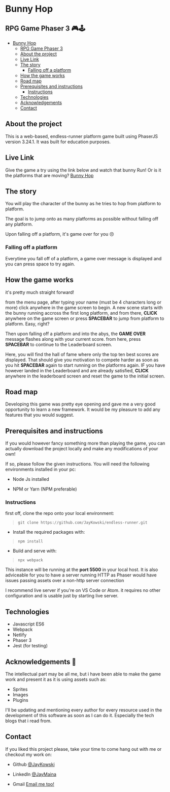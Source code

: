 # Bunny Hop 

## RPG Game Phaser 3 🎮🕹

<!-- INDEX -->

- [Bunny Hop](#bunny-hop)
  - [RPG Game Phaser 3](#rpg-game-phaser-3)
  - [About the project](#about-the-project)
  - [Live Link](#live-link)
  - [The story](#the-story)
    - [Falling off a platform](#falling-off-a-platform)
  - [How the game works](#how-the-game-works)
  - [Road map](#road-map)
  - [Prerequisites and instructions](#prerequisites-and-instructions)
    - [Instructions](#instructions)
  - [Technologies](#technologies)
  - [Acknowledgements](#acknowledgements-🙏)
  - [Contact](#contact)

<!-- ABOUT THE PROJECT -->

## About the project

This is a web-based, endless-runner platform game built using PhaserJS version 3.24.1.
It was built for education purposes.

## Live Link

Give the game a try using the link below and watch that bunny Run!
Or is it the platforms that are moving?
[Bunny Hop](https://bunny-hop.netlify.app)

## The story

You will play the character of the bunny as he tries to hop from platform to platform.

The goal is to jump onto as many platforms as possible without falling off any platform.

Upon falling off a platform, it's game over for you 😣

### Falling off a platform

Everytime you fall off of a platform, a game over message is displayed and you can press space to try again.

## How the game works

it's pretty much straight forward!

from the menu page, after typing your name (must be 4 characters long or more)
click anywhere in the game screen to begin.
A new scene starts with the bunny running accross the first long platform,
and from there, **CLICK** anywhere on the game screen or press **SPACEBAR** to jump from platform to platform.
Easy, right?

Then upon falling off a platform and into the abys,
the **GAME OVER** message flashes along with your current score.
from here, press **SPACEBAR** to continue to the Leaderboard screen.

Here, you will find the hall of fame where only the top ten best scores are displayed.
That should give you motivation to compete harder as soon as you hit **SPACEBAR** again
to start running on the platforms again.
IF you have however landed in the Leaderboard and are already satisfied,
**CLICK** anywhere in the leaderboard screen and reset the game to the initial screen.

## Road map

Developing this game was pretty eye opening and gave me a very good opportunity to learn a new framework.
It would be my pleasure to add any features that you would suggest.

## Prerequisites and instructions

If you would however fancy something more than playing the game, you can actually download the project locally
and make any modifications of your own!

If so, please follow the given instructions.
You will need the following environments installed in your pc:

- Node Js installed

- NPM or Yarn (NPM preferable)

### Instructions 

first off, clone the repo onto your local environment:

> ```git clone https://github.com/JayKowski/endless-runner.git```

- Install the required packages with:

> ```npm install```

- Build and serve with:

> ```npx webpack```

This instance will be running at the **port 5500** in your local host.
It is also adviceable for you to have a server running HTTP as Phaser would have issues 
passing assets over a non-http server connection

I recommend live server if you're on VS Code or Atom.
it requires no other configuration and is usable just by starting live server.

## Technologies 

- Javascript ES6
- Webpack
- Netlify
- Phaser 3
- Jest (for testing)

## Acknowledgements 🙏

The intellectual part may be all me, but i have been able to make the game work and present it
as it is using assets such as:

- Sprites
- Images
- Plugins

I'll be updating and mentioning every author for every resource used in the development of this software as soon as I can do it. Especially the tech blogs that i read from.

## Contact

If you liked this project please, take your time to come hang out with me or checkout my work on:  

- Github [@JayKowski](https://github.com/JayKowski)

- LinkedIn [@JayMaina](https://www.linkedin.com/in/jay-maina/)

- Gmail [Email me too!](jaymaina5@gmail.com)